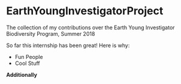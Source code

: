 # EarthYoungInvestigatorProject
The collection of my contributions over the Earth Young Investigator Biodiversity Program, Summer 2018

So far this internship has been great!
Here is why:

  * Fun People
  * Cool Stuff

**Additionally**
